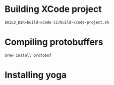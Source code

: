 # Building XCode project

```
BUILD_DIR=build-xcode CI/build-xcode-project.sh
```

# Compiling protobuffers

```
brew install protobuf
```

# Installing yoga
